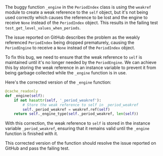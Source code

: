 The buggy function `_engine` in the `PeriodIndex` class is using the `weakref` module to create a weak reference to the `self` object, but it's not being used correctly which causes the reference to be lost and the engine to receive `None` instead of the `PeriodIndex` object. This results in the failing test `test_get_level_values_when_periods`.

The issue reported on GitHub describes the problem as the weakly referenced `PeriodIndex` being dropped prematurely, causing the `PeriodEngine` to receive a `None` instead of the `PeriodIndex` object.

To fix this bug, we need to ensure that the weak reference to `self` is maintained until it's no longer needed by the `PeriodEngine`. We can achieve this by storing the weak reference in an instance variable to prevent it from being garbage collected while the `_engine` function is in use.

Here's the corrected version of the `_engine` function:

```python
@cache_readonly
def _engine(self):
    if not hasattr(self, '_period_weakref'):
        # Store the weak reference to self in _period_weakref
        self._period_weakref = weakref.ref(self)
    return self._engine_type(self._period_weakref, len(self))
```

With this correction, the weak reference to `self` is stored in the instance variable `_period_weakref`, ensuring that it remains valid until the `_engine` function is finished with it.

This corrected version of the function should resolve the issue reported on GitHub and pass the failing test.